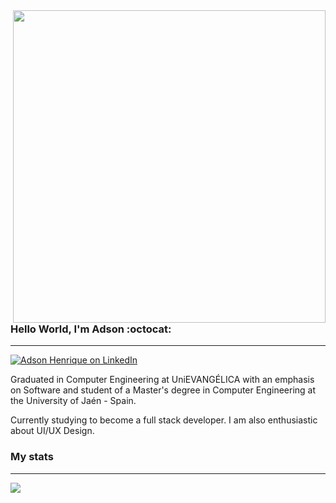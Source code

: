 <img align="right" width="500" src="https://user-images.githubusercontent.com/26275918/97562197-88e55900-19e1-11eb-89a0-15d0d8cc0b16.png">

### Hello World, I'm Adson :octocat:
---
[![Adson Henrique on LinkedIn][badge-linked-in]](https://www.linkedin.com/in/adsonhenrique/)

Graduated in Computer Engineering at UniEVANGÉLICA with an emphasis on Software and student of a Master's degree in Computer Engineering at the University of Jaén - Spain. 

Currently studying to become a full stack developer. I am also enthusiastic about UI/UX Design.



### My stats
---
[badge-linked-in]: https://img.shields.io/badge/LinkedIn-adsonhenrique-blue?style=plastic&logo=Linkedin&logoColor=white

<a href="https://github.com/AdSoNaTuRaL">
  <img align="center" src="https://github-readme-stats.vercel.app/api/top-langs/?username=adsonatural&layout=compact&hide=css, html&theme=dark&langs_count=6" />
</a>

